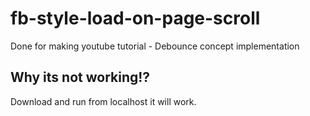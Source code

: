 # fb-style-load-on-page-scroll
Done for making youtube tutorial - Debounce concept implementation

## Why its not working!?
Download and run from localhost it will work.


